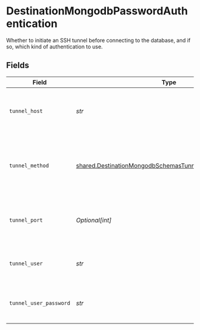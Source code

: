 # DestinationMongodbPasswordAuthentication

Whether to initiate an SSH tunnel before connecting to the database, and if so, which kind of authentication to use.


## Fields

| Field                                                                                                                                | Type                                                                                                                                 | Required                                                                                                                             | Description                                                                                                                          | Example                                                                                                                              |
| ------------------------------------------------------------------------------------------------------------------------------------ | ------------------------------------------------------------------------------------------------------------------------------------ | ------------------------------------------------------------------------------------------------------------------------------------ | ------------------------------------------------------------------------------------------------------------------------------------ | ------------------------------------------------------------------------------------------------------------------------------------ |
| `tunnel_host`                                                                                                                        | *str*                                                                                                                                | :heavy_check_mark:                                                                                                                   | Hostname of the jump server host that allows inbound ssh tunnel.                                                                     |                                                                                                                                      |
| `tunnel_method`                                                                                                                      | [shared.DestinationMongodbSchemasTunnelMethodTunnelMethod](../../models/shared/destinationmongodbschemastunnelmethodtunnelmethod.md) | :heavy_check_mark:                                                                                                                   | Connect through a jump server tunnel host using username and password authentication                                                 |                                                                                                                                      |
| `tunnel_port`                                                                                                                        | *Optional[int]*                                                                                                                      | :heavy_minus_sign:                                                                                                                   | Port on the proxy/jump server that accepts inbound ssh connections.                                                                  | 22                                                                                                                                   |
| `tunnel_user`                                                                                                                        | *str*                                                                                                                                | :heavy_check_mark:                                                                                                                   | OS-level username for logging into the jump server host                                                                              |                                                                                                                                      |
| `tunnel_user_password`                                                                                                               | *str*                                                                                                                                | :heavy_check_mark:                                                                                                                   | OS-level password for logging into the jump server host                                                                              |                                                                                                                                      |